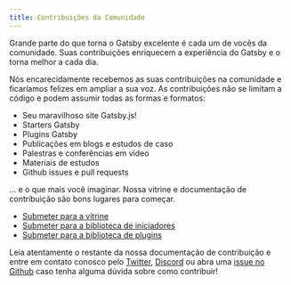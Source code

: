 ```yaml
---
title: Contribuições da Comunidade
---
```


Grande parte do que torna o Gatsby excelente é cada um de vocês da comunidade.
Suas contribuições enriquecem a experiência do Gatsby e o torna melhor a cada dia.

Nós encarecidamente recebemos as suas contribuições na comunidade e ficaríamos felizes em ampliar a sua voz. As contribuições não se limitam a código e podem assumir todas as formas e formatos:

- Seu maravilhoso site Gatsby.js!
- Starters Gatsby
- Plugins Gatsby
- Publicações em blogs e estudos de caso 
- Palestras e conferências em vídeo
- Materiais de estudos
- Github issues e pull requests

... e o que mais você imaginar. Nossa vitrine e documentação de contribuição são bons lugares para começar.

- [Submeter para a vitrine](/contributing/site-showcase-submissions)
- [Submeter para a biblioteca de iniciadores](/contributing/submit-to-starter-library/)
- [Submeter para a biblioteca de plugins](/contributing/submit-to-plugin-library/)

Leia atentamente o restante da nossa documentação de contribuição e entre em contato conosco pelo [Twitter](https://twitter.com/gatsbyjs), [Discord](https://gatsby.dev/discord) ou abra uma [issue no Github](/contributing/how-to-file-an-issue/) caso tenha alguma dúvida sobre como contribuir!
